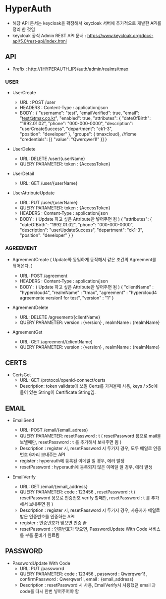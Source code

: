 # HyperAuth
* 해당 API 문서는 keycloak을 확장해서 keycloak 서버에 추가적으로 개발한 API를 정리 한 것임
* keycloak 공식 Admin REST API 문서 : https://www.keycloak.org/docs-api/5.0/rest-api/index.html

## API 
* Prefix : http://{HYPERAUTH_IP}/auth/admin/realms/tmax  

### USER
* UserCreate
  * URL : POST /user
  * HEADERS :  Content-Type : application/json
  * BODY : 
  {
    "username": "test",
    "emailVerified": true,
    "email": "test@tmax.co.kr",
    "enabled": true,
    "attributes": {
      "dateOfBirth": "1992.01.02",
      "phone": "000-000-0000",
      "description": "userCreateSuccess",
      "department": "ck1-3",	
      "position": "developer"
    },
    "groups": { tmaxcloud}, //fixme
    "credentials": [{
      "value": "Qwerqwer1!"
    }]
  }

* UserDelete
  * URL: DELETE /user/{userName}
  * QUERY PARAMETER:  token : {AccessToken}
  
* UserDetail
  * URL: GET /user/{userName}
  
* UserAttributeUpdate
  * URL: PUT /user/{userName}
  * QUERY PARAMETER:  token : {AccessToken}
  * HEADERS :  Content-Type : application/json
  * BODY : ( Update 하고 싶은 Attribute만 넣어주면 됨 )
  {
    "attributes": {
      "dateOfBirth": "1992.01.02",
      "phone": "000-000-0000",
      "description": "userUpdateSuccess",
      "department": "ck1-3",	
      "position": "developer"
    }
  }
  
### AGREEMENT  
* AgreementCreate ( Update와 동일하게 동작해서 같은 조건의 Agreement를 덮어쓴다. )
  * URL: POST /agreement
  * HEADERS :  Content-Type : application/json
  * BODY : ( Update 하고 싶은 Attribute만 넣어주면 됨 )
  {
   "clientName" : "hypercloud4",
   "realmName" : "tmax",
   "agreement" : "hypercloud4 agreemente version1 for test",
   "version" : "1"
  }
  
* AgreementDelete
  * URL: DELETE /agreement/{clientName}
  * QUERY PARAMETER:  version : {version} , realmName : {realmName}
  
* AgreementGet
  * URL: GET /agreement/{clientName}
  * QUERY PARAMETER:  version : {version} , realmName : {realmName}

## CERTS
* CertsGet
  * URL: GET /protocol/openid-connect/certs
  * Description: token validate에 쓰일 Certs를 가져올때 사용, keys / x5c에 들어 있는 String이 Certificate String임.
  
## EMAIL
* EmailSend
  * URL: POST /email/{email_adress}
  * QUERY PARAMETER:  resetPassword : t ( resetPassword 용으로 mail을 보낼때만, resetPassword : t 를 추가해서 보내주면 됨 )
  * Description : register 시, resetPassword 시 두가지 경우, 모두 메일로 인증 번호 6자리 보내주는 API
   - register : hyperauth에 등록된 이메일 일 경우, 에러 발생
   - resetPassword : hyperauth에 등록되지 않은 이메일 일 경우, 에러 발생

* EmailVerify
  * URL: GET /email/{email_address}
  * QUERY PARAMETER: code : 123456 , resetPassword : t ( resetPassword 용으로 인증번호 verify 할때만, resetPassword : t 를 추가해서 보내주면 됨 )
  * Description : register 시, resetPassword 시 두가지 경우, 사용자가 메일로 받은 인증번호를 인증하는 API
   - register : 인증번호가 맞으면 인증 끝
   - resetPassword : 인증번호가 맞으면, PasswordUpdate With Code 서비스를 부를 준비가 완료됨

## PASSWORD
* PasswordUpdate With Code 
  * URL: PUT /passworrd
  * QUERY PARAMETER: code : 123456 ,  password : Qwerqwer1! , confirmPassword : Qwerqwer1!, email : {email_address}
  * Description : resetPassword 시 사용, EmailVerify시 사용했던 email 과 code를 다시 한번 넣어주어야 함

  
